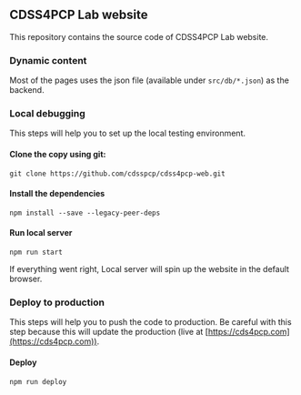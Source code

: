 ## CDSS4PCP Lab website
This repository contains the source code of CDSS4PCP Lab website.

### Dynamic content
Most of the pages uses the json file (available under `src/db/*.json`) as the backend.

### Local debugging
This steps will help you to set up the local testing environment.

#### Clone the copy using git:
```
git clone https://github.com/cdsspcp/cdss4pcp-web.git
```

#### Install the dependencies
```
npm install --save --legacy-peer-deps
```

#### Run local server
```
npm run start
```

If everything went right, Local server will spin up the website in the default browser.


### Deploy to production
This steps will help you to push the code to production. Be careful with this step because this will update the production (live at [https://cds4pcp.com](https://cds4pcp.com)).

#### Deploy
```
npm run deploy
```